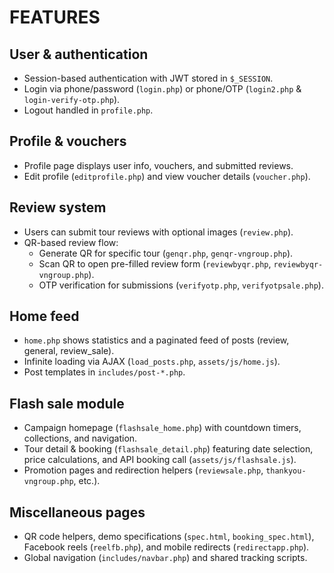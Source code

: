 # FEATURES

## User & authentication
- Session-based authentication with JWT stored in `$_SESSION`.
- Login via phone/password (`login.php`) or phone/OTP (`login2.php` & `login-verify-otp.php`).
- Logout handled in `profile.php`.

## Profile & vouchers
- Profile page displays user info, vouchers, and submitted reviews.
- Edit profile (`editprofile.php`) and view voucher details (`voucher.php`).

## Review system
- Users can submit tour reviews with optional images (`review.php`).
- QR-based review flow:
  - Generate QR for specific tour (`genqr.php`, `genqr-vngroup.php`).
  - Scan QR to open pre-filled review form (`reviewbyqr.php`, `reviewbyqr-vngroup.php`).
  - OTP verification for submissions (`verifyotp.php`, `verifyotpsale.php`).

## Home feed
- `home.php` shows statistics and a paginated feed of posts (review, general, review_sale).
- Infinite loading via AJAX (`load_posts.php`, `assets/js/home.js`).
- Post templates in `includes/post-*.php`.

## Flash sale module
- Campaign homepage (`flashsale_home.php`) with countdown timers, collections, and navigation.
- Tour detail & booking (`flashsale_detail.php`) featuring date selection, price calculations, and API booking call (`assets/js/flashsale.js`).
- Promotion pages and redirection helpers (`reviewsale.php`, `thankyou-vngroup.php`, etc.).

## Miscellaneous pages
- QR code helpers, demo specifications (`spec.html`, `booking_spec.html`), Facebook reels (`reelfb.php`), and mobile redirects (`redirectapp.php`).
- Global navigation (`includes/navbar.php`) and shared tracking scripts.
